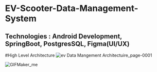 # EV-Scooter-Data-Management-System
 ## Technologies : Android Development, SpringBoot, PostgresSQL, Figma(UI/UX)

#High Level Architecture
![ev Data Mangement Architectuire_page-0001](https://github.com/user-attachments/assets/34f7989d-5582-4a67-bde9-9ceae6e0dd13)

 ![GIFMaker_me](https://github.com/user-attachments/assets/152a7a0e-3f92-4085-91bd-66dcc337381a)

